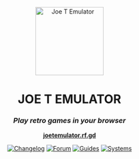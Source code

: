 <div align="center">
  
  <img src="https://cdn.jsdelivr.net/gh/joethun/joetemulator@main/duck.png" alt="Joe T Emulator" width="160"/>
  
  # JOE T EMULATOR
  
  ### *Play retro games in your browser*
  
  **[joetemulator.rf.gd](https://joetemulator.rf.gd)**

[![Changelog](https://img.shields.io/badge/Changelog-4CAF50?style=for-the-badge)](https://github.com/joethun/joetemulator/wiki/Changelog) [![Forum](https://img.shields.io/badge/Forum-2196F3?style=for-the-badge)](https://github.com/joethun/joetemulator/discussions) [![Guides](https://img.shields.io/badge/Guides-FF9800?style=for-the-badge)](https://github.com/joethun/joetemulator/wiki/Guides) [![Systems](https://img.shields.io/badge/Systems-9C27B0?style=for-the-badge)](https://github.com/joethun/joetemulator/wiki/Supported-Systems)
</div>

